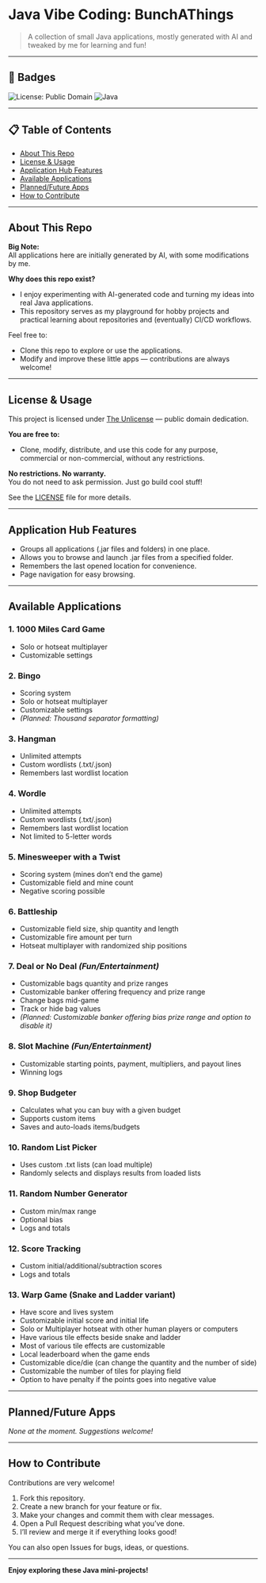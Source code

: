 # Java Vibe Coding: BunchAThings

> A collection of small Java applications, mostly generated with AI and tweaked by me for learning and fun!

---

## 🚩 Badges

<!-- Add real badges as your project grows! -->
![License: Public Domain](https://img.shields.io/badge/license-public%20domain-brightgreen)
![Java](https://img.shields.io/badge/language-Java-yellow)
<!-- Example: ![Build Status](https://img.shields.io/github/workflow/status/SchaleSensei-Repo/Java-Vibe-Coding-BunchAThings/CI) -->

---

## 📋 Table of Contents

- [About This Repo](#about-this-repo)
- [License & Usage](#license--usage)
- [Application Hub Features](#application-hub-features)
- [Available Applications](#available-applications)
- [Planned/Future Apps](#plannedfuture-apps)
- [How to Contribute](#how-to-contribute)

---

## About This Repo

**Big Note:**  
All applications here are initially generated by AI, with some modifications by me.

**Why does this repo exist?**
- I enjoy experimenting with AI-generated code and turning my ideas into real Java applications.
- This repository serves as my playground for hobby projects and practical learning about repositories and (eventually) CI/CD workflows.

Feel free to:
- Clone this repo to explore or use the applications.
- Modify and improve these little apps — contributions are always welcome!

---

## License & Usage

This project is licensed under [The Unlicense](https://unlicense.org/) — public domain dedication.

**You are free to:**
- Clone, modify, distribute, and use this code for any purpose, commercial or non-commercial, without any restrictions.

**No restrictions. No warranty.**  
You do not need to ask permission. Just go build cool stuff!

See the [LICENSE](./LICENSE) file for more details.

---

## Application Hub Features

- Groups all applications (.jar files and folders) in one place.
- Allows you to browse and launch .jar files from a specified folder.
- Remembers the last opened location for convenience.
- Page navigation for easy browsing.

---

## Available Applications

### 1. 1000 Miles Card Game
- Solo or hotseat multiplayer
- Customizable settings

### 2. Bingo
- Scoring system
- Solo or hotseat multiplayer
- Customizable settings
- _(Planned: Thousand separator formatting)_

### 3. Hangman
- Unlimited attempts
- Custom wordlists (.txt/.json)
- Remembers last wordlist location

### 4. Wordle
- Unlimited attempts
- Custom wordlists (.txt/.json)
- Remembers last wordlist location
- Not limited to 5-letter words

### 5. Minesweeper with a Twist
- Scoring system (mines don’t end the game)
- Customizable field and mine count
- Negative scoring possible

### 6. Battleship
- Customizable field size, ship quantity and length
- Customizable fire amount per turn
- Hotseat multiplayer with randomized ship positions

### 7. Deal or No Deal _(Fun/Entertainment)_
- Customizable bags quantity and prize ranges
- Customizable banker offering frequency and prize range
- Change bags mid-game
- Track or hide bag values
- _(Planned: Customizable banker offering bias prize range and option to disable it)_

### 8. Slot Machine _(Fun/Entertainment)_
- Customizable starting points, payment, multipliers, and payout lines
- Winning logs

### 9. Shop Budgeter
- Calculates what you can buy with a given budget
- Supports custom items
- Saves and auto-loads items/budgets

### 10. Random List Picker
- Uses custom .txt lists (can load multiple)
- Randomly selects and displays results from loaded lists

### 11. Random Number Generator
- Custom min/max range
- Optional bias
- Logs and totals

### 12. Score Tracking
- Custom initial/additional/subtraction scores
- Logs and totals

### 13. Warp Game (Snake and Ladder variant)
- Have score and lives system
- Customizable initial score and initial life
- Solo or Multiplayer hotseat with other human players or computers
- Have various tile effects beside snake and ladder
- Most of various tile effects are customizable
- Local leaderboard when the game ends
- Customizable dice/die (can change the quantity and the number of side)
- Customizable the number of tiles for playing field
- Option to have penalty if the points goes into negative value

---

## Planned/Future Apps

_None at the moment. Suggestions welcome!_

---

## How to Contribute

Contributions are very welcome!

1. Fork this repository.
2. Create a new branch for your feature or fix.
3. Make your changes and commit them with clear messages.
4. Open a Pull Request describing what you’ve done.
5. I’ll review and merge it if everything looks good!

You can also open Issues for bugs, ideas, or questions.

---

**Enjoy exploring these Java mini-projects!**
